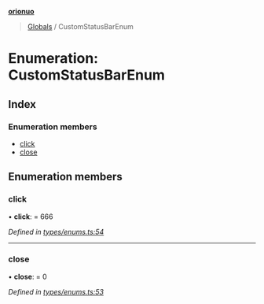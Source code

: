 **[orionuo](../README.md)**

> [Globals](../globals.md) / CustomStatusBarEnum

# Enumeration: CustomStatusBarEnum

## Index

### Enumeration members

* [click](customstatusbarenum.md#click)
* [close](customstatusbarenum.md#close)

## Enumeration members

### click

•  **click**:  = 666

*Defined in [types/enums.ts:54](https://github.com/msviha/orionuo/blob/5f19aed/src/types/enums.ts#L54)*

___

### close

•  **close**:  = 0

*Defined in [types/enums.ts:53](https://github.com/msviha/orionuo/blob/5f19aed/src/types/enums.ts#L53)*
